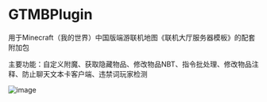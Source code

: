 # GTMBPlugin

用于Minecraft（我的世界）中国版端游联机地图《联机大厅服务器模板》的配套附加包

主要功能：自定义附魔、获取隐藏物品、修改物品NBT、指令批处理、修改物品注释、防止聊天文本卡客户端、违禁词玩家检测

![image](https://github.com/eggylan/GTMBPlugin/blob/main/readmeimg/01.png)
